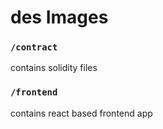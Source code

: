 # des Images

### `/contract`

contains solidity files

### `/frontend`

contains react based frontend app
